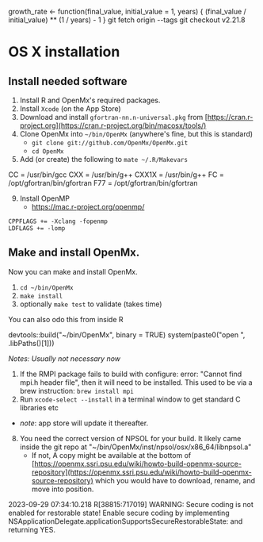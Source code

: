 growth_rate <- function(final_value, initial_value = 1, years) {
	(final_value / initial_value) ** (1 / years) - 1
}
git fetch origin --tags
git checkout v2.21.8   
# OS X installation

## Install needed software
1. Install R and OpenMx's required packages.
2. Install `Xcode` (on the App Store)
4. Download and install `gfortran-nn.n-universal.pkg` from [https://cran.r-project.org](https://cran.r-project.org/bin/macosx/tools/)
5. Clone OpenMx into `~/bin/OpenMx` (anywhere's fine, but this is standard)
	* `git clone git://github.com/OpenMx/OpenMx.git`
	* `cd OpenMx`
6. Add (or create) the following to `mate ~/.R/Makevars`
>
CC    = /usr/bin/gcc
CXX   = /usr/bin/g++
CXX1X = /usr/bin/g++
FC    = /opt/gfortran/bin/gfortran
F77   = /opt/gfortran/bin/gfortran

9. Install OpenMP
	* https://mac.r-project.org/openmp/

```
CPPFLAGS += -Xclang -fopenmp
LDFLAGS += -lomp
```

## Make and install OpenMx.
Now you can make and install OpenMx.

1. `cd ~/bin/OpenMx`
2. `make install`
3. optionally `make test` to validate (takes time)

You can also odo this from inside R
> 
devtools::build("~/bin/OpenMx", binary = TRUE)
system(paste0("open ", .libPaths()[1]))

*Notes: Usually not necessary now*

1. If the RMPI package fails to build with configure: error: "Cannot find mpi.h header file", then it will need to be installed. This used to be via a brew instruction: `brew install mpi`
2. Run `xcode-select --install` in a terminal window to get standard C libraries etc
  * *note*: app store will update it thereafter.
8. You need the correct version of NPSOL for your build. It likely came inside the git repo at "~/bin/OpenMx/inst/npsol/osx/x86_64/libnpsol.a"
	* If not, A copy might be available at the bottom of [https://openmx.ssri.psu.edu/wiki/howto-build-openmx-source-repository](https://openmx.ssri.psu.edu/wiki/howto-build-openmx-source-repository) which you would have to download, rename, and move into position.  

2023-09-29 07:34:10.218 R[38815:717019] WARNING: Secure coding is not enabled for restorable state! Enable secure coding by implementing NSApplicationDelegate.applicationSupportsSecureRestorableState: and returning YES.
